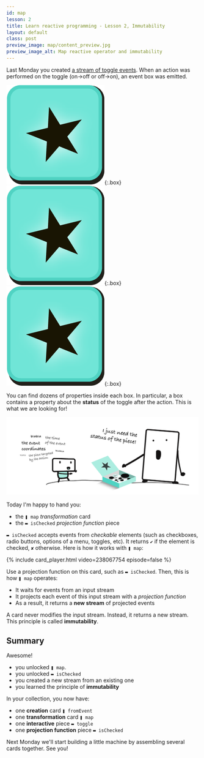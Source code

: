 ```yaml
---
id: map
lesson: 2
title: Learn reactive programming - Lesson 2, Immutability
layout: default
class: post
preview_image: map/content_preview.jpg
preview_image_alt: Map reactive operator and immutability
---
```


Last Monday you created [a stream of toggle events](fromEvent). When an action was performed on the toggle (on→off or off→on), an event box was emitted.

![](img/fromEvent/box.png){:.box}
![](img/fromEvent/box.png){:.box}
![](img/fromEvent/box.png){:.box}

You can find dozens of properties inside each box. In particular, a box contains a property about the **status** of the toggle after the action. This is what we are looking for!

![](img/map/status-piece.png)

Today I'm happy to hand you:

* the `❚ map` _transformation_ card 
* the `▬ isChecked` _projection function_ piece

`▬ isChecked` accepts events from _checkable_ elements (such as checkboxes, radio buttons, options of a menu, toggles, etc). It returns `✔` if the element is checked, `✘` otherwise. Here is how it works with `❚ map`:

{% include card_player.html video=238067754 episode=false %}

Use a projection function on this card, such as `▬ isChecked`. Then, this is how `❚ map` operates:

- It waits for events from an input stream
- It projects each event of this input stream with a _projection function_
- As a result, it returns a **new stream** of projected events

A card <span class="highlighted">never modifies</span> the input stream. Instead, it returns a new stream. This principle is called **immutability**.

## Summary

Awesome!

* you unlocked `❚ map`. 
* you unlocked `▬ isChecked`
* you created a new stream from an existing one
* you learned the principle of **immutability**

In your collection, you now have:

* one **creation** card `❚ fromEvent`
* one **transformation** card `❚ map`
* one **interactive** piece `▬ toggle`
* one **projection function** piece `▬ isChecked`

Next Monday we'll start building a little machine by assembling several cards together. See you!